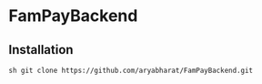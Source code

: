 # FamPayBackend

## Installation

`sh
    git clone https://github.com/aryabharat/FamPayBackend.git
`


